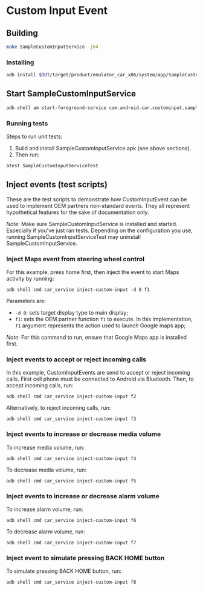# Custom Input Event

## Building
```bash
make SampleCustomInputService -j64
```

### Installing
```bash
adb install $OUT/target/product/emulator_car_x86/system/app/SampleCustomInputService/SampleCustomInputService.apk
```

## Start SampleCustomInputService
```bash
adb shell am start-foreground-service com.android.car.custominput.sample/.SampleCustomInputService
```

### Running tests

Steps to run unit tests:

1. Build and install SampleCustomInputService.apk (see above sections).
1. Then run:

```bash
atest SampleCustomInputServiceTest
```

## Inject events (test scripts)

These are the test scripts to demonstrate how CustomInputEvent can be used to implement OEM
partners non-standard events. They all represent hypothetical features for the sake of documentation
 only.

*Note*: Make sure SampleCustomInputService is installed and started. Especially if you've just
        ran tests. Depending on the configuration you use, running SampleCustomInputServiceTest may
        uninstall SampleCustomInputService.

### Inject Maps event from steering wheel control

For this example, press home first, then inject the event to start Maps activity by running:

```shell script
adb shell cmd car_service inject-custom-input -d 0 f1
```

Parameters are:
* `-d 0`: sets target display type to main display;
* `f1`: sets the OEM partner function `f1` to execute. In this implementation, `f1` argument
    represents the action used to launch Google maps app;

*Note*: For this command to run, ensure that Google Maps app is installed first.

### Inject events to accept or reject incoming calls

In this example, CustomInputEvents are send to accept or reject incoming calls. First cell phone
must be connected to Android via Bluetooth. Then, to accept incoming calls, run:

```shell script
adb shell cmd car_service inject-custom-input f2
```

Alternatively, to reject incoming calls, run:

```shell script
adb shell cmd car_service inject-custom-input f3
```

### Inject events to increase or decrease media volume

To increase media volume, run:

```shell script
adb shell cmd car_service inject-custom-input f4
```

To decrease media volume, run:

```shell script
adb shell cmd car_service inject-custom-input f5
```

### Inject events to increase or decrease alarm volume

To increase alarm volume, run:

```shell script
adb shell cmd car_service inject-custom-input f6
```

To decrease alarm volume, run:

```shell script
adb shell cmd car_service inject-custom-input f7
```

### Inject event to simulate pressing BACK HOME button

To simulate pressing BACK HOME button, run:

```shell script
adb shell cmd car_service inject-custom-input f8
```
